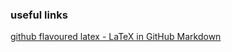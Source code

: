 ### useful links 

[github flavoured latex - LaTeX in GitHub Markdown](https://sambacha.github.io/github-flavoured-latex/)
